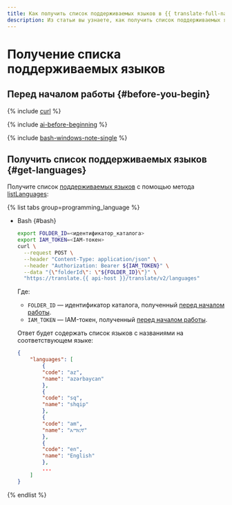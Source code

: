 ```yaml
---
title: Как получить список поддерживаемых языков в {{ translate-full-name }}
description: Из статьи вы узнаете, как получить список поддерживаемых языков в {{ translate-name }}.
---
```


# Получение списка поддерживаемых языков

## Перед началом работы {#before-you-begin}

{% include [curl](../../_includes/curl.md) %}

{% include [ai-before-beginning](../../_includes/translate/ai-before-beginning.md) %}

{% include [bash-windows-note-single](../../_includes/translate/bash-windows-note-single.md) %}

## Получить список поддерживаемых языков {#get-languages}

Получите список [поддерживаемых языков](../concepts/supported-languages.md) с помощью метода [listLanguages](../api-ref/Translation/listLanguages):

{% list tabs group=programming_language %}

- Bash {#bash}

    ```bash
    export FOLDER_ID=<идентификатор_каталога>
    export IAM_TOKEN=<IAM-токен>
    curl \
      --request POST \
      --header "Content-Type: application/json" \
      --header "Authorization: Bearer ${IAM_TOKEN}" \
      --data "{\"folderId\": \"${FOLDER_ID}\"}" \
      "https://translate.{{ api-host }}/translate/v2/languages"
    ```

    Где:

    * `FOLDER_ID` — идентификатор каталога, полученный [перед началом работы](#before-begin).
    * `IAM_TOKEN` — IAM-токен, полученный [перед началом работы](#before-begin).

    Ответ будет содержать список языков с названиями на соответствующем языке:

    ```json
    {
        "languages": [
            {
            "code": "az",
            "name": "azərbaycan"
            },
            {
            "code": "sq",
            "name": "shqip"
            },
            {
            "code": "am",
            "name": "አማርኛ"
            },
            {
            "code": "en",
            "name": "English"
            },
            ...
        ]
    }
    ```

{% endlist %}